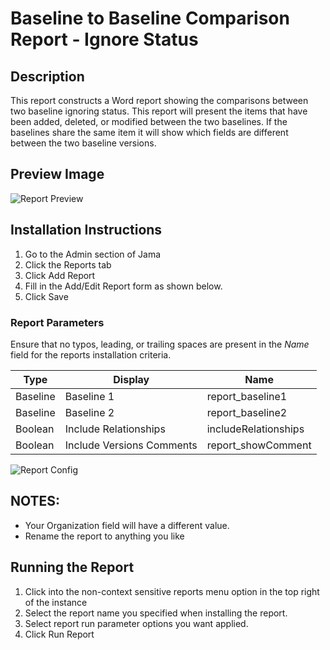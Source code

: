 # Baseline to Baseline Comparison Report - Ignore Status

## Description
This report constructs a Word report showing the comparisons between two baseline ignoring status. This report will present the items that have been added, deleted, or modified between the two baselines. If the baselines share the same item it will show which fields are different between the two baseline versions. 

## Preview Image
![Report Preview](https://github.com/jamasoftware-ps/Community-Reports/blob/master/Baseline%20Reports/Baseline%20to%20Baseline%20Comparison%20-%20Ignore%20Status/preview.png)

## Installation Instructions
1. Go to the Admin section of Jama
2. Click the Reports tab
3. Click Add Report
4. Fill in the Add/Edit Report form as shown below.
5. Click Save

### Report Parameters
Ensure that no typos, leading, or trailing spaces are present in the *Name* field for the reports installation criteria.

| Type          | Display                               | Name                       |
| ------------- | ------------------------------------- | -------------------------- |
| Baseline      | Baseline 1                            | report_baseline1           |
| Baseline      | Baseline 2                            | report_baseline2           |
| Boolean       | Include Relationships                 | includeRelationships       |
| Boolean       | Include Versions Comments             | report_showComment         |


![Report Config](https://github.com/jamasoftware-ps/Community-Reports/blob/master/Baseline%20Reports/Baseline%20to%20Baseline%20Comparison%20-%20Ignore%20Status/baselineToBaselineIgnoreStatus_setup.png)

## NOTES: 
- Your Organization field will have a different value.  
- Rename the report to anything you like


## Running the Report
1. Click into the non-context sensitive reports menu option in the top right of the instance
2. Select the report name you specified when installing the report.
3. Select report run parameter options you want applied. 
4. Click Run Report
